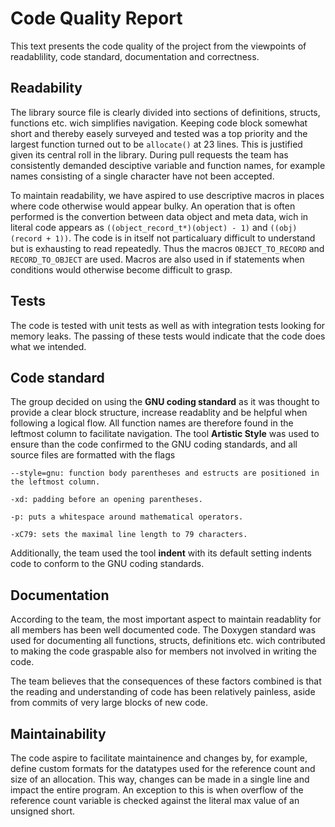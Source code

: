 # Code Quality Report

This text presents the code quality of the project from the viewpoints of readablility, code standard, documentation and correctness.

## Readability

The library source file is clearly divided into sections of definitions, structs, functions etc. wich simplifies navigation.
Keeping code block somewhat short and thereby easely surveyed and tested was a top priority and the largest function turned out to be `allocate()` at 23 lines. This is justified given its central roll in the library.
During pull requests the team has consistently demanded desciptive variable and function names, for example names consisting of a single character have not been accepted.

To maintain readability, we have aspired to use descriptive macros in places where code otherwise would appear bulky.
An operation that is often performed is the convertion between data object and meta data, wich in literal code appears as `((object_record_t*)(object) - 1)` and `((obj)(record + 1))`.
The code is in itself not particaluary difficult to understand but is exhausting to read repeatedly. Thus the macros `OBJECT_TO_RECORD` and `RECORD_TO_OBJECT` are used.
Macros are also used in if statements when conditions would otherwise become difficult to grasp.

## Tests

The code is tested with unit tests as well as with integration tests looking for memory leaks. The passing of these tests would indicate that the code does what we intended.

## Code standard

The group decided on using the **GNU coding standard** as it was thought to provide a clear block structure, increase readablity and be helpful when following a logical flow.
All function names are therefore found in the leftmost column to facilitate navigation. The tool **Artistic Style** was used to ensure than the code confirmed to the GNU coding standards,
and all source files are formatted with the flags

```
--style=gnu: function body parentheses and estructs are positioned in the leftmost column.

-xd: padding before an opening parentheses.

-p: puts a whitespace around mathematical operators.

-xC79: sets the maximal line length to 79 characters.
```

Additionally, the team used the tool **indent** with its default setting indents code to conform to the GNU coding standards.

## Documentation

According to the team, the most important aspect to maintain readablity for all members has been well documented code.
The Doxygen standard was used for documenting all functions, structs, definitions etc. wich contributed to making the code graspable also for members not involved in writing the code.


The team believes that the consequences of these factors combined is that the reading and understanding of code has been relatively painless, aside from commits of very large blocks of new code.

## Maintainability

The code aspire to facilitate maintainence and changes by, for example, define custom formats for the datatypes used for the reference count and size of an allocation.
This way, changes can be made in a single line and impact the entire program.
An exception to this is when overflow of the reference count variable is checked against the literal max value of an unsigned short.
